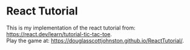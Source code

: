 # React Tutorial
This is my implementation of the react tutorial from: https://react.dev/learn/tutorial-tic-tac-toe.  
Play the game at: https://douglasscottjohnston.github.io/ReactTutorial/.
